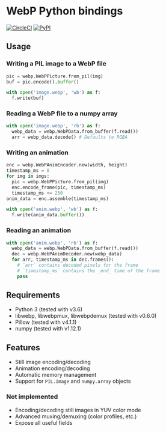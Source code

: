 # WebP Python bindings

[![CircleCI](https://img.shields.io/circleci/project/github/anibali/pywebp.svg)](https://circleci.com/gh/anibali/pywebp)
[![PyPI](https://img.shields.io/pypi/dm/webp.svg)](https://pypi.python.org/pypi/webp)

## Usage

### Writing a PIL image to a WebP file

```python
pic = webp.WebPPicture.from_pil(img)
buf = pic.encode().buffer()

with open('image.webp', 'wb') as f:
  f.write(buf)
```

### Reading a WebP file to a numpy array

```python
with open('image.webp', 'rb') as f:
  webp_data = webp.WebPData.from_buffer(f.read())
  arr = webp_data.decode() # Defaults to RGBA
```

### Writing an animation

```python
enc = webp.WebPAnimEncoder.new(width, height)
timestamp_ms = 0
for img in imgs:
  pic = webp.WebPPicture.from_pil(img)
  enc.encode_frame(pic, timestamp_ms)
  timestamp_ms += 250
anim_data = enc.assemble(timestamp_ms)

with open('anim.webp', 'wb') as f:
  f.write(anim_data.buffer())
```

### Reading an animation

```python
with open('anim.webp', 'rb') as f:
  webp_data = webp.WebPData.from_buffer(f.read())
  dec = webp.WebPAnimDecoder.new(webp_data)
  for arr, timestamp_ms in dec.frames():
    # `arr` contains decoded pixels for the frame
    # `timestamp_ms` contains the _end_ time of the frame
    pass
```

## Requirements

* Python 3 (tested with v3.6)
* libwebp, libwebpmux, libwebpdemux (tested with v0.6.0)
* Pillow (tested with v4.1.1)
* numpy (tested with v1.12.1)

## Features

* Still image encoding/decoding
* Animation encoding/decoding
* Automatic memory management
* Support for `PIL.Image` and `numpy.array` objects

### Not implemented

* Encoding/decoding still images in YUV color mode
* Advanced muxing/demuxing (color profiles, etc.)
* Expose all useful fields
